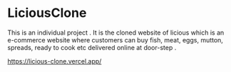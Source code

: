 # LiciousClone
This is an individual project . It is the cloned website of licious which is an e-commerce website where customers can buy fish, meat, eggs, mutton, spreads, ready to cook etc delivered online at door-step .

https://licious-clone.vercel.app/
